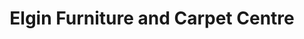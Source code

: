 ---
title: "Elgin Furniture and Carpet Centre"
url: /elgin/elgin-furniture-and-carpet-centre/
shop: Möbel
---